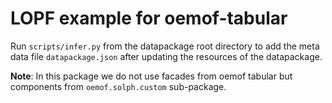 # LOPF example for oemof-tabular

Run `scripts/infer.py` from the datapackage root directory to add the
meta data file `datapackage.json` after updating the resources of the
datapackage.

**Note**: In this package we do not use facades from oemof tabular but components 
from `oemof.solph.custom` sub-package.
